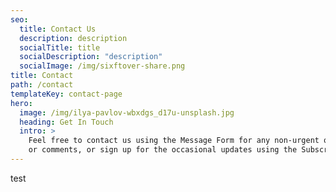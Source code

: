 ```yaml
---
seo:
  title: Contact Us
  description: description
  socialTitle: title
  socialDescription: "description"
  socialImage: /img/sixftover-share.png
title: Contact
path: /contact
templateKey: contact-page
hero:
  image: /img/ilya-pavlov-wbxdgs_d17u-unsplash.jpg
  heading: Get In Touch
  intro: >
    Feel free to contact us using the Message Form for any non-urgent questions
    or comments, or sign up for the occasional updates using the Subscribe Form!
---
```

test
